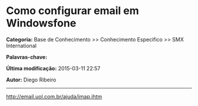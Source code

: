 # Como configurar email em Windowsfone

**Categoria:** Base de Conhecimento >> Conhecimento Especifico >> SMX International

**Palavras-chave:** 

**Última modificação:** 2015-03-11 22:57

**Autor:** Diego Ribeiro

---

http://email.uol.com.br/ajuda/imap.jhtm
